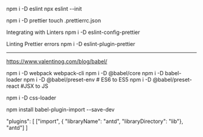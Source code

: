 npm i -D eslint
npx eslint --init

npm i -D prettier
touch .prettierrc.json

Integrating with Linters
npm i -D eslint-config-prettier

Linting Prettier errors
npm i -D eslint-plugin-prettier

-------

https://www.valentinog.com/blog/babel/

npm i -D webpack webpack-cli
npm i -D @babel/core 
npm i -D babel-loader 
npm i -D @babel/preset-env # ES6 to ES5
npm i -D @babel/preset-react #JSX to JS

npm i -D css-loader



npm install babel-plugin-import --save-dev


  "plugins": [
    ["import", { "libraryName": "antd", "libraryDirectory": "lib"}, "antd"]
  ]

